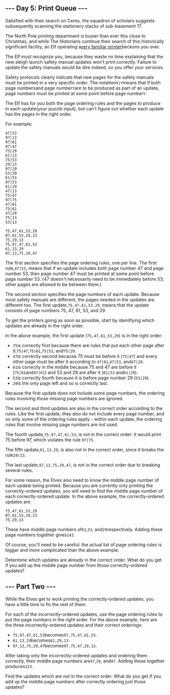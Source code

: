 --- Day 5: Print Queue ---
--------------------------

Satisfied with their search on Ceres, the squadron of scholars suggests subsequently scanning the stationery stacks of
sub-basement 17.

The North Pole printing department is busier than ever this close to Christmas, and while The Historians continue their
search of this historically significant facility, an Elf operating
a[very familiar printer](https://adventofcode.com/2017/day/1)beckons you over.

The Elf must recognize you, because they waste no time explaining that the new sleigh launch safety manual updates won't
print correctly. Failure to update the safety manuals would be dire indeed, so you offer your services.

Safety protocols clearly indicate that new pages for the safety manuals must be printed in a very specific order. The
notation`X|Y`means that if both page number`X`and page number`Y`are to be produced as part of an update, page number`X`
must be printed at some point before page number`Y`.

The Elf has for you both the page ordering rules and the pages to produce in each update(your puzzle input), but can't
figure out whether each update has the pages in the right order.

For example:

```
47|53
97|13
97|61
97|47
75|29
61|13
75|53
29|13
97|29
53|29
61|53
97|53
61|29
47|13
75|47
97|75
47|61
75|61
47|29
75|13
53|13

75,47,61,53,29
97,61,53,29,13
75,29,13
75,97,47,61,53
61,13,29
97,13,75,29,47

```

The first section specifies the page ordering rules, one per line. The first rule,`47|53`, means that if an update
includes both page number 47 and page number 53, then page number 47 must be printed at some point before page number
53. (47 doesn't necessarily need to be immediately before 53; other pages are allowed to be between them.)

The second section specifies the page numbers of each update. Because most safety manuals are different, the pages
needed in the updates are different too. The first update,`75,47,61,53,29`, means that the update consists of page
numbers 75, 47, 61, 53, and 29.

To get the printers going as soon as possible, start by identifying which updates are already in the right order.

In the above example, the first update (`75,47,61,53,29`) is in the right order:

- `75`is correctly first because there are rules that put each other page after it:`75|47`,`75|61`,`75|53`, and`75|29`.
- `47`is correctly second because 75 must be before it (`75|47`) and every other page must be after it according to
  `47|61`,`47|53`, and`47|29`.
- `61`is correctly in the middle because 75 and 47 are before it (`75|61`and`47|61`) and 53 and 29 are after it (`61|53`
  and`61|29`).
- `53`is correctly fourth because it is before page number 29 (`53|29`).
- `29`is the only page left and so is correctly last.

Because the first update does not include some page numbers, the ordering rules involving those missing page numbers are
ignored.

The second and third updates are also in the correct order according to the rules. Like the first update, they also do
not include every page number, and so only some of the ordering rules apply - within each update, the ordering rules
that involve missing page numbers are not used.

The fourth update,`75,97,47,61,53`, is not in the correct order: it would print 75 before 97, which violates the rule
`97|75`.

The fifth update,`61,13,29`, is also not in the correct order, since it breaks the rule`29|13`.

The last update,`97,13,75,29,47`, is not in the correct order due to breaking several rules.

For some reason, the Elves also need to know the middle page number of each update being printed. Because you are
currently only printing the correctly-ordered updates, you will need to find the middle page number of each
correctly-ordered update. In the above example, the correctly-ordered updates are:

```
75,47,61,53,29
97,61,53,29,13
75,29,13

```

These have middle page numbers of`61`,`53`, and`29`respectively. Adding these page numbers together gives`143`.

Of course, you'll need to be careful: the actual list of page ordering rules is bigger and more complicated than the
above example.

Determine which updates are already in the correct order. What do you get if you add up the middle page number from
those correctly-ordered updates?

--- Part Two ---
----------------

While the Elves get to work printing the correctly-ordered updates, you have a little time to fix the rest of them.

For each of the incorrectly-ordered updates, use the page ordering rules to put the page numbers in the right order. For
the above example, here are the three incorrectly-ordered updates and their correct orderings:

- `75,97,47,61,53`becomes`97,75,47,61,53`.
- `61,13,29`becomes`61,29,13`.
- `97,13,75,29,47`becomes`97,75,47,29,13`.

After taking only the incorrectly-ordered updates and ordering them correctly, their middle page numbers are`47`,`29`,
and`47`. Adding these together produces`123`.

Find the updates which are not in the correct order. What do you get if you add up the middle page numbers after
correctly ordering just those updates?